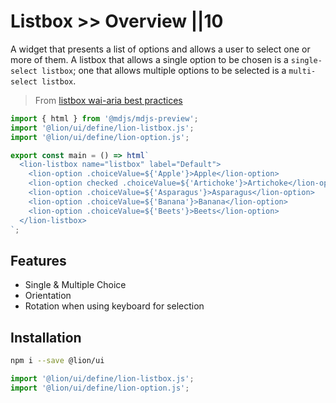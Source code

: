 # Listbox >> Overview ||10

A widget that presents a list of options and allows a user to select one or more of them.
A listbox that allows a single option to be chosen is a `single-select listbox`; one that allows
multiple options to be selected is a `multi-select listbox`.

> From [listbox wai-aria best practices](https://www.w3.org/TR/wai-aria-practices/#Listbox)

```js script
import { html } from '@mdjs/mdjs-preview';
import '@lion/ui/define/lion-listbox.js';
import '@lion/ui/define/lion-option.js';
```

```js preview-story
export const main = () => html`
  <lion-listbox name="listbox" label="Default">
    <lion-option .choiceValue=${'Apple'}>Apple</lion-option>
    <lion-option checked .choiceValue=${'Artichoke'}>Artichoke</lion-option>
    <lion-option .choiceValue=${'Asparagus'}>Asparagus</lion-option>
    <lion-option .choiceValue=${'Banana'}>Banana</lion-option>
    <lion-option .choiceValue=${'Beets'}>Beets</lion-option>
  </lion-listbox>
`;
```

## Features

- Single & Multiple Choice
- Orientation
- Rotation when using keyboard for selection

## Installation

```bash
npm i --save @lion/ui
```

```js
import '@lion/ui/define/lion-listbox.js';
import '@lion/ui/define/lion-option.js';
```
